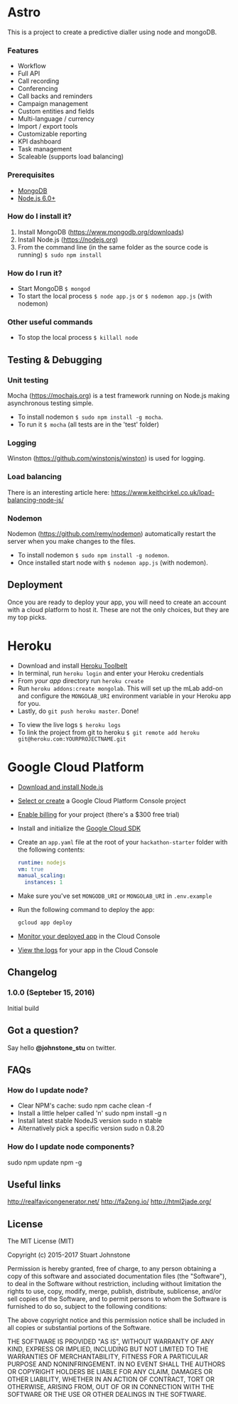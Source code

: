 Astro
=============

This is a project to create a predictive dialler using node and mongoDB.  

### Features

- Workflow
- Full API
- Call recording
- Conferencing
- Call backs and reminders
- Campaign management
- Custom entities and fields
- Multi-language / currency
- Import / export tools
- Customizable reporting
- KPI dashboard
- Task management
- Scaleable (supports load balancing)


### Prerequisites

- [MongoDB](https://www.mongodb.org/downloads)
- [Node.js 6.0+](http://nodejs.org)


### How do I install it?

1. Install MongoDB (https://www.mongodb.org/downloads)
2. Install Node.js (https://nodejs.org)
3. From the command line (in the same folder as the source code is running)
  `$ sudo npm install`

### How do I run it?

*   Start MongoDB
    `$ mongod`
*   To start the local process
    `$ node app.js`
    or
    `$ nodemon app.js` (with nodemon)

### Other useful commands

*   To stop the local process
    `$ killall node`


Testing & Debugging
----------

### Unit testing
Mocha (https://mochajs.org) is a test framework running on Node.js making asynchronous testing simple.
*   To install nodemon `$ sudo npm install -g mocha`.  
*   To run it `$ mocha` (all tests are in the 'test' folder)

### Logging

Winston (https://github.com/winstonjs/winston) is used for logging.

### Load balancing
There is an interesting article here:
https://www.keithcirkel.co.uk/load-balancing-node-js/

### Nodemon

Nodemon (https://github.com/remy/nodemon) automatically restart the server when you make changes to the files.  
*   To install nodemon `$ sudo npm install -g nodemon`.  
*   Once installed start node with `$ nodemon app.js` (with nodemon).


Deployment
----------

Once you are ready to deploy your app, you will need to create an account with
a cloud platform to host it. These are not the only choices, but they are my top
picks.

# Heroku

- Download and install [Heroku Toolbelt](https://toolbelt.heroku.com/)
- In terminal, run `heroku login` and enter your Heroku credentials
- From *your app* directory run `heroku create`
- Run `heroku addons:create mongolab`.  This will set up the mLab add-on and configure the `MONGOLAB_URI` environment variable in your Heroku app for you.
- Lastly, do `git push heroku master`.  Done!

*   To view the live logs
    `$ heroku logs`
*   To link the project from git to heroku
    `$ git remote add heroku git@heroku.com:YOURPROJECTNAME.git`


# Google Cloud Platform

- [Download and install Node.js](https://nodejs.org/)
- [Select or create](https://console.cloud.google.com/project) a Google Cloud Platform Console project
- [Enable billing](https://support.google.com/cloud/answer/6293499#enable-billing) for your project (there's a $300 free trial)
- Install and initialize the [Google Cloud SDK](https://cloud.google.com/sdk/docs/quickstarts)
- Create an `app.yaml` file at the root of your `hackathon-starter` folder with the following contents:

    ```yaml
    runtime: nodejs
    vm: true
    manual_scaling:
      instances: 1
    ```
- Make sure you've set `MONGODB_URI` or `MONGOLAB_URI` in `.env.example`
- Run the following command to deploy the app:

    ```bash
    gcloud app deploy
    ```
- [Monitor your deployed app](https://console.cloud.google.com/appengine) in the Cloud Console
- [View the logs](https://console.cloud.google.com/logs/viewer) for your app in the Cloud Console


Changelog
---------

### 1.0.0 (Septeber 15, 2016)
Initial build


Got a question?
---------

Say hello **@johnstone_stu** on twitter.  

FAQs
---------
### How do I update node?

- Clear NPM's cache:
sudo npm cache clean -f
- Install a little helper called 'n'
sudo npm install -g n
- Install latest stable NodeJS version
sudo n stable
- Alternatively pick a specific version
sudo n 0.8.20

### How do I update node components?
sudo npm update npm -g

Useful links
---------
http://realfavicongenerator.net/
http://fa2png.io/
http://html2jade.org/

License
-------

The MIT License (MIT)

Copyright (c) 2015-2017 Stuart Johnstone

Permission is hereby granted, free of charge, to any person obtaining a copy of this software and associated documentation files (the "Software"), to deal in the Software without restriction, including without limitation the rights to use, copy, modify, merge, publish, distribute, sublicense, and/or sell copies of the Software, and to permit persons to whom the Software is furnished to do so, subject to the following conditions:

The above copyright notice and this permission notice shall be included in all copies or substantial portions of the Software.

THE SOFTWARE IS PROVIDED "AS IS", WITHOUT WARRANTY OF ANY KIND, EXPRESS OR IMPLIED, INCLUDING BUT NOT LIMITED TO THE WARRANTIES OF MERCHANTABILITY, FITNESS FOR A PARTICULAR PURPOSE AND NONINFRINGEMENT. IN NO EVENT SHALL THE AUTHORS OR COPYRIGHT HOLDERS BE LIABLE FOR ANY CLAIM, DAMAGES OR OTHER LIABILITY, WHETHER IN AN ACTION OF CONTRACT, TORT OR OTHERWISE, ARISING FROM, OUT OF OR IN CONNECTION WITH THE SOFTWARE OR THE USE OR OTHER DEALINGS IN THE SOFTWARE.
